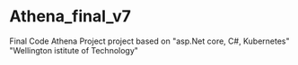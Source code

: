 # Athena_final_v7
Final Code 
Athena Project 
project based on "asp.Net core, C#, Kubernetes"
"Wellington istitute of Technology"
